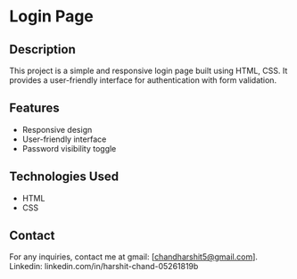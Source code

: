 # Login Page

## Description
This project is a simple and responsive login page built using HTML, CSS. It provides a user-friendly interface for authentication with form validation.

## Features
- Responsive design
- User-friendly interface
- Password visibility toggle

## Technologies Used
- HTML
- CSS

## Contact
For any inquiries, contact me at gmail: [chandharshit5@gmail.com].
                                Linkedin: linkedin.com/in/harshit-chand-05261819b                         

